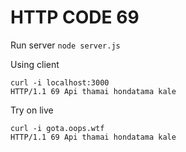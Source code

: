 # HTTP CODE 69

Run server `node server.js`

Using client
```
curl -i localhost:3000
HTTP/1.1 69 Api thamai hondatama kale
```

Try on live
```
curl -i gota.oops.wtf
HTTP/1.1 69 Api thamai hondatama kale
```

